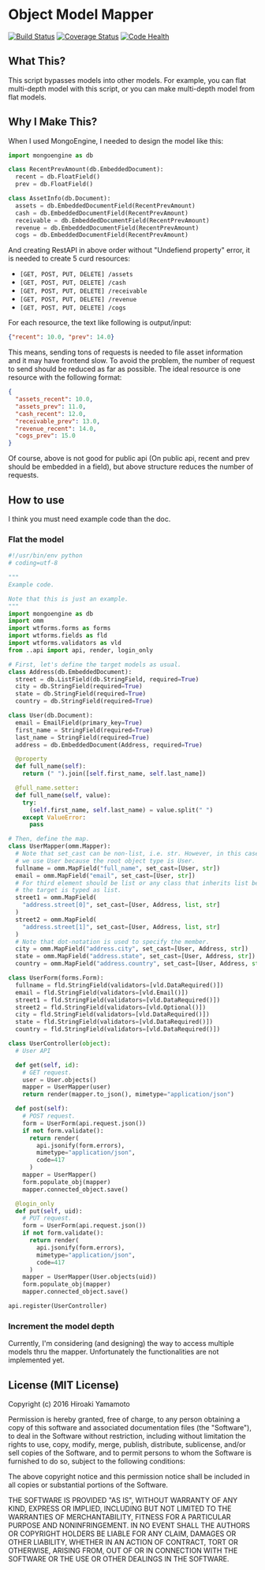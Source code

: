 # Object Model Mapper

[![Build Status]][Build Status Link] [![Coverage Status]][Coverage Link]
[![Code Health]][Landscape Link]

[Coverage Status]: https://coveralls.io/repos/github/hiroaki-yamamoto/omm/badge.svg?branch=master
[Coverage Link]: https://coveralls.io/github/hiroaki-yamamoto/omm?branch=master
[Build Status]: https://travis-ci.org/hiroaki-yamamoto/omm.svg?branch=master
[Build Status Link]: https://travis-ci.org/hiroaki-yamamoto/omm
[Code Health]: https://landscape.io/github/hiroaki-yamamoto/omm/master/landscape.svg?style=flat
[Landscape Link]: https://landscape.io/github/hiroaki-yamamoto/omm/master


## What This?
This script bypasses models into other models. For example, you can flat
multi-depth model with this script, or you can make multi-depth model from
flat models.

## Why I Make This?
When I used MongoEngine, I needed to design the model like this:

```python
import mongoengine as db

class RecentPrevAmount(db.EmbeddedDocument):
  recent = db.FloatField()
  prev = db.FloatField()

class AssetInfo(db.Document):
  assets = db.EmbeddedDocumentField(RecentPrevAmount)
  cash = db.EmbeddedDocumentField(RecentPrevAmount)
  receivable = db.EmbeddedDocumentField(RecentPrevAmount)
  revenue = db.EmbeddedDocumentField(RecentPrevAmount)
  cogs = db.EmbeddedDocumentField(RecentPrevAmount)
```

And creating RestAPI in above order without "Undefiend property" error,
it is needed to create 5 curd resources:

* `[GET, POST, PUT, DELETE] /assets`
* `[GET, POST, PUT, DELETE] /cash`
* `[GET, POST, PUT, DELETE] /receivable`
* `[GET, POST, PUT, DELETE] /revenue`
* `[GET, POST, PUT, DELETE] /cogs`

For each resource, the text like following is output/input:
```JSON
{"recent": 10.0, "prev": 14.0}
```

This means, sending tons of requests is needed to file asset information and
it may have frontend slow. To avoid the problem, the number of request to send
should be reduced as far as possible. The ideal resource is one resource with
the following format:

```JSON
{
  "assets_recent": 10.0,
  "assets_prev": 11.0,
  "cash_recent": 12.0,
  "receivable_prev": 13.0,
  "revenue_recent": 14.0,
  "cogs_prev": 15.0
}
```

Of course, above is not good for public api
(On public api, recent and prev should be embedded in a field),
but above structure reduces the number of requests.

## How to use

I think you must need example code than the doc.

### Flat the model

```Python
#!/usr/bin/env python
# coding=utf-8

"""
Example code.

Note that this is just an example.
"""
import mongoengine as db
import omm
import wtforms.forms as forms
import wtforms.fields as fld
import wtforms.validators as vld
from ..api import api, render, login_only

# First, let's define the target models as usual.
class Address(db.EmbeddedDocument):
  street = db.ListField(db.StringField, required=True)
  city = db.StringField(required=True)
  state = db.StringField(required=True)
  country = db.StringField(required=True)

class User(db.Document):
  email = EmailField(primary_key=True)
  first_name = StringField(required=True)
  last_name = StringField(required=True)
  address = db.EmbeddedDocument(Address, required=True)

  @property
  def full_name(self):
    return (" ").join([self.first_name, self.last_name])

  @full_name.setter:
  def full_name(self, value):
    try:
      (self.first_name, self.last_name) = value.split(" ")
    except ValueError:
      pass

# Then, define the map.
class UserMapper(omm.Mapper):
  # Note that set_cast can be non-list, i.e. str. However, in this case,
  # we use User because the root object type is User.
  fullname = omm.MapField("full_name", set_cast=[User, str])
  email = omm.MapField("email", set_cast=[User, str])
  # For third element should be list or any class that inherits list because
  # the target is typed as list.
  street1 = omm.MapField(
    "address.street[0]", set_cast=[User, Address, list, str]
  )
  street2 = omm.MapField(
    "address.street[1]", set_cast=[User, Address, list, str]
  )
  # Note that dot-notation is used to specify the member.
  city = omm.MapField("address.city", set_cast=[User, Address, str])
  state = omm.MapField("address.state", set_cast=[User, Address, str])
  country = omm.MapField("address.country", set_cast=[User, Address, str])

class UserForm(forms.Form):
  fullname = fld.StringField(validators=[vld.DataRequired()])
  email = fld.StringField(validators=[vld.Email()])
  street1 = fld.StringField(validators=[vld.DataRequired()])
  street2 = fld.StringField(validators=[vld.Optional()])
  city = fld.StringField(validators=[vld.DataRequired()])
  state = fld.StringField(validators=[vld.DataRequired()])
  country = fld.StringField(validators=[vld.DataRequired()])

class UserController(object):
  # User API

  def get(self, id):
    # GET request.
    user = User.objects()
    mapper = UserMapper(user)
    return render(mapper.to_json(), mimetype="application/json")

  def post(self):
    # POST request.
    form = UserForm(api.request.json())
    if not form.validate():
      return render(
        api.jsonify(form.errors),
        mimetype="application/json",
        code=417
      )
    mapper = UserMapper()
    form.populate_obj(mapper)
    mapper.connected_object.save()

  @login_only
  def put(self, uid):
    # PUT request.
    form = UserForm(api.request.json())
    if not form.validate():
      return render(
        api.jsonify(form.errors),
        mimetype="application/json",
        code=417
      )
    mapper = UserMapper(User.objects(uid))
    form.populate_obj(mapper)
    mapper.connected_object.save()

api.register(UserController)
```

### Increment the model depth

Currently, I'm considering (and designing) the way to access multiple models
thru the mapper. Unfortunately the functionalities are not implemented yet.

## License (MIT License)

Copyright (c) 2016 Hiroaki Yamamoto

Permission is hereby granted, free of charge, to any person obtaining a copy
of this software and associated documentation files (the "Software"), to deal
in the Software without restriction, including without limitation the rights
to use, copy, modify, merge, publish, distribute, sublicense, and/or sell
copies of the Software, and to permit persons to whom the Software is
furnished to do so, subject to the following conditions:

The above copyright notice and this permission notice shall be included in all
copies or substantial portions of the Software.

THE SOFTWARE IS PROVIDED "AS IS", WITHOUT WARRANTY OF ANY KIND, EXPRESS OR
IMPLIED, INCLUDING BUT NOT LIMITED TO THE WARRANTIES OF MERCHANTABILITY,
FITNESS FOR A PARTICULAR PURPOSE AND NONINFRINGEMENT. IN NO EVENT SHALL THE
AUTHORS OR COPYRIGHT HOLDERS BE LIABLE FOR ANY CLAIM, DAMAGES OR OTHER
LIABILITY, WHETHER IN AN ACTION OF CONTRACT, TORT OR OTHERWISE, ARISING FROM,
OUT OF OR IN CONNECTION WITH THE SOFTWARE OR THE USE OR OTHER DEALINGS IN THE
SOFTWARE.
